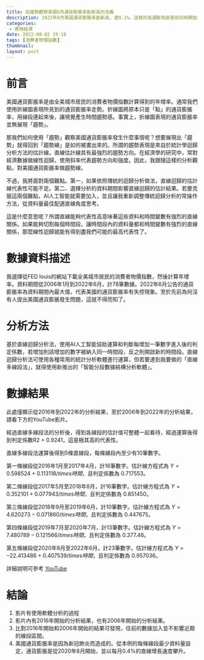```yaml
---
title: 從趨勢觀察美國6月通貨膨脹率創新高的含義
description: 2022年6月美國通貨膨脹率創新高，達9.1%。這樣的高通膨倒底是從何時開始，其趨勢又是如何？從數據的角度我們該怎麼看這件事情呢?
categories:
 - 應用經濟
date: 2022-08-02 19:18
tags: [消費者物價指數]
thumbnail: 
layout: post
---
```


# 前言

美國通貨膨脹率是由全美城市居民的消費者物價指數計算得到的年增率。通常我們使用折線圖表現所見到的通貨膨脹率走勢。折線圖將原本只是「點」的通貨膨脹率，用線段連起來後，讓視覺產生時間趨勢感。事實上，折線圖表現的通貨膨脹率並無展現「趨勢」。

那我們如何使用「趨勢」觀察美國通貨膨脹率發生什麼事情呢？想要展現出「趨勢」就得回到「趨勢線」是如何被畫出來的。所謂的趨勢表現是來自於統計學迴歸分析方法的估計線。直線估計線具有最強烈的趨勢方向。在經濟學的研究中，常對經濟數據做線性迴歸，使用斜率代表趨勢方向和強度。因此，我跟隨這樣的分析觀點，對美國通貨膨脹率做趨勢線。

不過，我將面對兩個難點。第一，如果依照傳統的迴歸分析做法，直線迴歸的估計線代表性可能不足。第二、選擇分析的資料期間影響直線迴歸的估計結果。若要克服這兩個難點，AI人工智能就需要加入，並且讓我重新調整傳統迴歸分析的常操作方法，從資料量最佳配適直線角度思考。

這是什麼意思呢？所謂直線能夠代表性高意味著這些資料和時間變數有強烈的直線關係。如果能夠切割每個時間段，讓時間段內的資料量都和時間變數有強烈的直線關係，那麼線性迴歸就能有得到盡我們可能的最高代表性了。


# 數據資料描述

我選擇從FED louis的網站下載全美城市居民的消費者物價指數，然後計算年增率。資料期間從2006年1月到2022年6月，計78筆數據。2022年6月公告的通貨膨脹率為資料期間內最大值，代表美國的通貨膨脹率有失控現象。至於先前為何沒有人提出美國通貨膨脹發生問題，這就不得而知了。

# 分析方法

基於直線迴歸分析法，使用AI人工智能協助運算和判斷每增加一筆數字進入後的判定係數，若增加則該增加的數字被納入同一時間段，反之則開啟新的時間段。直線迴歸分析法可使用各種常用的統計分析軟體進行運算，但若要達到我要做的「直線多線段法」，就得使用新推出的「智能分段數據結構分析軟體」。


# 數據結果

此處僅顯示從2016年到2022年的分析結果，至於2006年到2022年的分析結果，請看下方的YouTube影片。

經過直線多線段法的分析後，得到各線段的估計值可整體一起看待，經過運算後得到判定係數R2 = 0.9241，這是極其高的代表性。

直線多線段法運算後得到5條直線段，每條線段內至少有10筆數字。

第一條線段從2016年1月至2017年4月，計16筆數字。估計線方程式為 $Y = 0.598524 + 0.113118 /times 時間$，且判定係數為 0.717553。

第二條線段從2017年5月至2018年8月，計16筆數字。估計線方程式為 $Y = 0.352101 + 0.077943 /times 時間$，且判定係數為 0.851450。

第三條線段從2018年9月至2019年6月，計10筆數字。估計線方程式為 $Y = 4.620273 - 0.071860 /times 時間$，且判定係數為 0.447675。

第四條線段從2019年7月至2020年7月，計13筆數字。估計線方程式為 $Y = 7.480789 - 0.121566 /times 時間$，且判定係數為 0.377.46。

第五條線段從2020年8月至2022年6月，計23筆數字。估計線方程式為 $Y = -22.413486 + 0.407539 /times 時間$，且判定係數為 0.957036。



詳細說明可參考 [YouTube](https://www.youtube.com/watch?v=obrr8ztBBK0)

# 結論

1. 影片有使用軟體分析的過程
2. 影片內有2016年開始的分析結果，也有2006年開始的分析結果。
3. 比對2016年開始和2006年開始的結果可發現，往前的數據加入並不影響近期的線段區間。
4. 美國通貨膨脹率是因為新冠肺炎而造成的。從本例的每條線段最少資料量設定，通貨膨脹是從2020年8月開始，並以每月0.4%的直線增長速度攀升。

